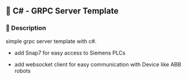 ## 🚀 C# - GRPC Server Template

### 📝 Description

simple grpc server template with c#.

- add Snap7 for easy access to Siemens PLCs

- add websocket client for easy communication with Device like ABB robots

